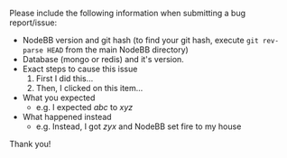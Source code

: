 Please include the following information when submitting a bug report/issue:

* NodeBB version and git hash (to find your git hash, execute `git rev-parse HEAD` from the main NodeBB directory)
* Database (mongo or redis) and it's version.
* Exact steps to cause this issue
    1. First I did this...
    2. Then, I clicked on this item...
* What you expected
    * e.g. I expected *abc* to *xyz*
* What happened instead
    * e.g. Instead, I got *zyx* and NodeBB set fire to my house

Thank you!
